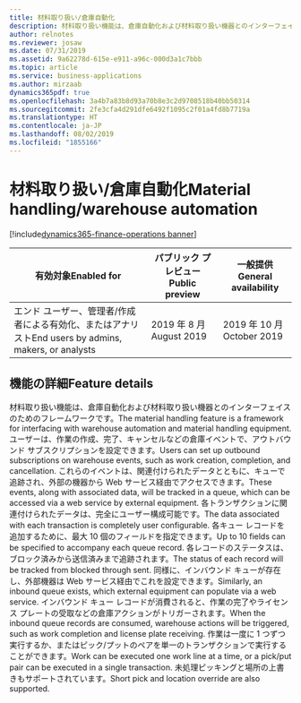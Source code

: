 ```yaml
---
title: 材料取り扱い/倉庫自動化
description: 材料取り扱い機能は、倉庫自動化および材料取り扱い機器とのインターフェイスのためのフレームワークです。
author: relnotes
ms.reviewer: josaw
ms.date: 07/31/2019
ms.assetid: 9a62278d-615e-e911-a96c-000d3a1c7bbb
ms.topic: article
ms.service: business-applications
ms.author: mirzaab
dynamics365pdf: true
ms.openlocfilehash: 3a4b7a83b8d93a70b8e3c2d9708518b40bb50314
ms.sourcegitcommit: 2fe3cfa4d291dfe6492f1095c2f01a4fd8b7719a
ms.translationtype: HT
ms.contentlocale: ja-JP
ms.lasthandoff: 08/02/2019
ms.locfileid: "1855166"
---
```

# <a name="material-handlingwarehouse-automation"></a><span data-ttu-id="e13f4-103">材料取り扱い/倉庫自動化</span><span class="sxs-lookup"><span data-stu-id="e13f4-103">Material handling/warehouse automation</span></span>
[!include[dynamics365-finance-operations banner](../includes/dynamics365-finance-operations.md)]

| <span data-ttu-id="e13f4-104">有効対象</span><span class="sxs-lookup"><span data-stu-id="e13f4-104">Enabled for</span></span>    |  <span data-ttu-id="e13f4-105">パブリック プレビュー</span><span class="sxs-lookup"><span data-stu-id="e13f4-105">Public preview</span></span> | <span data-ttu-id="e13f4-106">一般提供</span><span class="sxs-lookup"><span data-stu-id="e13f4-106">General availability</span></span> | 
| ---------- | ---------- |---------- |
|<span data-ttu-id="e13f4-107">エンド ユーザー、管理者/作成者による有効化、またはアナリスト</span><span class="sxs-lookup"><span data-stu-id="e13f4-107">End users by admins, makers, or analysts</span></span>|<span data-ttu-id="e13f4-108">2019 年 8 月</span><span class="sxs-lookup"><span data-stu-id="e13f4-108">August 2019</span></span>| <span data-ttu-id="e13f4-109">2019 年 10 月</span><span class="sxs-lookup"><span data-stu-id="e13f4-109">October 2019</span></span>|






## <a name="feature-details"></a><span data-ttu-id="e13f4-110">機能の詳細</span><span class="sxs-lookup"><span data-stu-id="e13f4-110">Feature details</span></span>
<!--feature detail start -->
<span data-ttu-id="e13f4-111">材料取り扱い機能は、倉庫自動化および材料取り扱い機器とのインターフェイスのためのフレームワークです。</span><span class="sxs-lookup"><span data-stu-id="e13f4-111">The material handling feature is a framework for interfacing with warehouse automation and material handling equipment.</span></span> <span data-ttu-id="e13f4-112">ユーザーは、作業の作成、完了、キャンセルなどの倉庫イベントで、アウトバウンド サブスクリプションを設定できます。</span><span class="sxs-lookup"><span data-stu-id="e13f4-112">Users can set up outbound subscriptions on warehouse events, such as work creation, completion, and cancellation.</span></span> <span data-ttu-id="e13f4-113">これらのイベントは、関連付けられたデータとともに、キューで追跡され、外部の機器から Web サービス経由でアクセスできます。</span><span class="sxs-lookup"><span data-stu-id="e13f4-113">These events, along with associated data, will be tracked in a queue, which can be accessed via a web service by external equipment.</span></span> <span data-ttu-id="e13f4-114">各トランザクションに関連付けられたデータは、完全にユーザー構成可能です。</span><span class="sxs-lookup"><span data-stu-id="e13f4-114">The data associated with each transaction is completely user configurable.</span></span> <span data-ttu-id="e13f4-115">各キュー レコードを追加するために、最大 10 個のフィールドを指定できます。</span><span class="sxs-lookup"><span data-stu-id="e13f4-115">Up to 10 fields can be specified to accompany each queue record.</span></span> <span data-ttu-id="e13f4-116">各レコードのステータスは、ブロック済みから送信済みまで追跡されます。</span><span class="sxs-lookup"><span data-stu-id="e13f4-116">The status of each record will be tracked from blocked through sent.</span></span> <span data-ttu-id="e13f4-117">同様に、インバウンド キューが存在し、外部機器は Web サービス経由でこれを設定できます。</span><span class="sxs-lookup"><span data-stu-id="e13f4-117">Similarly, an inbound queue exists, which external equipment can populate via a web service.</span></span> <span data-ttu-id="e13f4-118">インバウンド キュー レコードが消費されると、作業の完了やライセンス プレートの受取などの倉庫アクションがトリガーされます。</span><span class="sxs-lookup"><span data-stu-id="e13f4-118">When the inbound queue records are consumed, warehouse actions will be triggered, such as work completion and license plate receiving.</span></span> <span data-ttu-id="e13f4-119">作業は一度に 1 つずつ実行するか、またはピック/プットのペアを単一のトランザクションで実行することができます。</span><span class="sxs-lookup"><span data-stu-id="e13f4-119">Work can be executed one work line at a time, or a pick/put pair can be executed in a single transaction.</span></span> <span data-ttu-id="e13f4-120">未処理ピッキングと場所の上書きもサポートされています。</span><span class="sxs-lookup"><span data-stu-id="e13f4-120">Short pick and location override are also supported.</span></span>
<!--feature detail end -->











